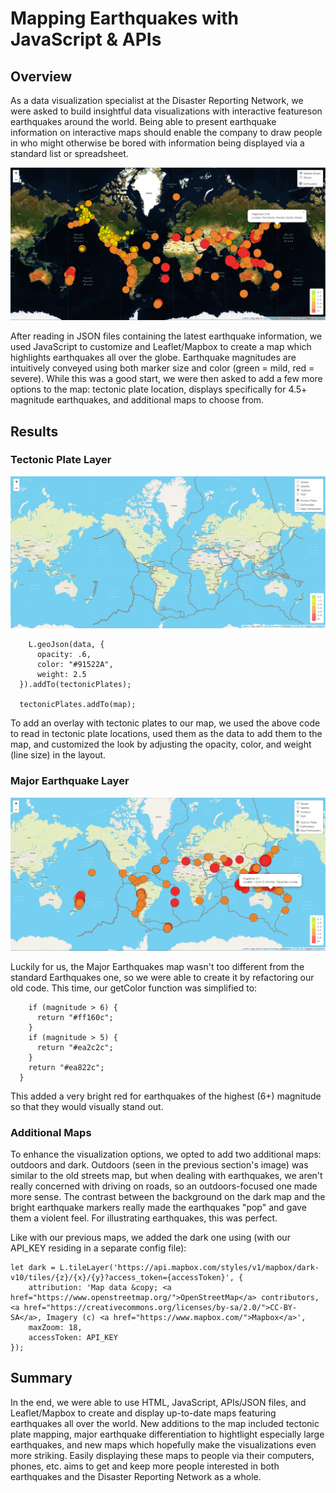 # Mapping Earthquakes with JavaScript & APIs

## Overview

As a data visualization specialist at the Disaster Reporting Network, we were asked to build insightful data visualizations with interactive featureson earthquakes around the world.  Being able to present earthquake information on interactive maps should enable the company to draw people in who might otherwise be bored with information being displayed via a standard list or spreadsheet.

![Initial Earthquake Map](https://github.com/Jeffstr00/Mapping_Earthquakes/blob/main/Resources/map1.png)

After reading in JSON files containing the latest earthquake information, we used JavaScript to customize and Leaflet/Mapbox to create a map which highlights earthquakes all over the globe.  Earthquake magnitudes are intuitively conveyed using both marker size and color (green = mild, red = severe).  While this was a good start, we were then asked to add a few more options to the map: tectonic plate location, displays specifically for 4.5+ magnitude earthquakes, and additional maps to choose from.

## Results

### Tectonic Plate Layer

![Tectonic Plate Map](https://github.com/Jeffstr00/Mapping_Earthquakes/blob/main/Resources/map_tectonic_plates.png)

```  d3.json("https://raw.githubusercontent.com/fraxen/tectonicplates/master/GeoJSON/PB2002_boundaries.json").then(function(data) {
    L.geoJson(data, {
      opacity: .6,
      color: "#91522A",
      weight: 2.5
  }).addTo(tectonicPlates);

  tectonicPlates.addTo(map);   
```

To add an overlay with tectonic plates to our map, we used the above code to read in tectonic plate locations, used them as the data to add them to the map, and customized the look by adjusting the opacity, color, and weight (line size) in the layout.  

### Major Earthquake Layer

![Major Earthquakes Map](https://github.com/Jeffstr00/Mapping_Earthquakes/blob/main/Resources/map_major_earthquakes.png)

Luckily for us, the Major Earthquakes map wasn't too different from the standard Earthquakes one, so we were able to create it by refactoring our old code.  This time, our getColor function was simplified to:

```  function getColor(magnitude) {
    if (magnitude > 6) {
      return "#ff160c";
    }
    if (magnitude > 5) {
      return "#ea2c2c";
    }
    return "#ea822c";
  }   
```

This added a very bright red for earthquakes of the highest (6+) magnitude so that they would visually stand out.  

### Additional Maps

To enhance the visualization options, we opted to add two additional maps: outdoors and dark.  Outdoors (seen in the previous section's image) was similar to the old streets map, but when dealing with earthquakes, we aren't really concerned with driving on roads, so an outdoors-focused one made more sense.  The contrast between the background on the dark map and the bright earthquake markers really made the earthquakes "pop" and gave them a violent feel.  For illustrating earthquakes, this was perfect.

Like with our previous maps, we added the dark one using (with our API_KEY residing in a separate config file):

```
let dark = L.tileLayer('https://api.mapbox.com/styles/v1/mapbox/dark-v10/tiles/{z}/{x}/{y}?access_token={accessToken}', {
	attribution: 'Map data &copy; <a href="https://www.openstreetmap.org/">OpenStreetMap</a> contributors, <a href="https://creativecommons.org/licenses/by-sa/2.0/">CC-BY-SA</a>, Imagery (c) <a href="https://www.mapbox.com/">Mapbox</a>',
	maxZoom: 18,
	accessToken: API_KEY
});   
```

## Summary

In the end, we were able to use HTML, JavaScript, APIs/JSON files, and Leaflet/Mapbox to create and display up-to-date maps featuring earthquakes all over the world.  New additions to the map included tectonic plate mapping, major earthquake differentiation to hightlight especially large earthquakes, and new maps which hopefully make the visualizations even more striking.  Easily displaying these maps to people via their computers, phones, etc. aims to get and keep more people interested in both earthquakes and the Disaster Reporting Network as a whole.